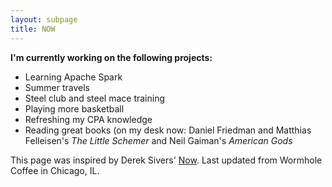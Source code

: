 ```yaml
---
layout: subpage
title: NOW
---
```


**I'm currently working on the following projects:**

* Learning Apache Spark
* Summer travels
* Steel club and steel mace training
* Playing more basketball
* Refreshing my CPA knowledge
* Reading great books (on my desk now: Daniel Friedman and Matthias Felleisen's _The Little Schemer_ and Neil Gaiman's _American Gods_ 

This page was inspired by Derek Sivers' [Now](http://sivers.org/now). Last updated from Wormhole Coffee in Chicago, IL.
